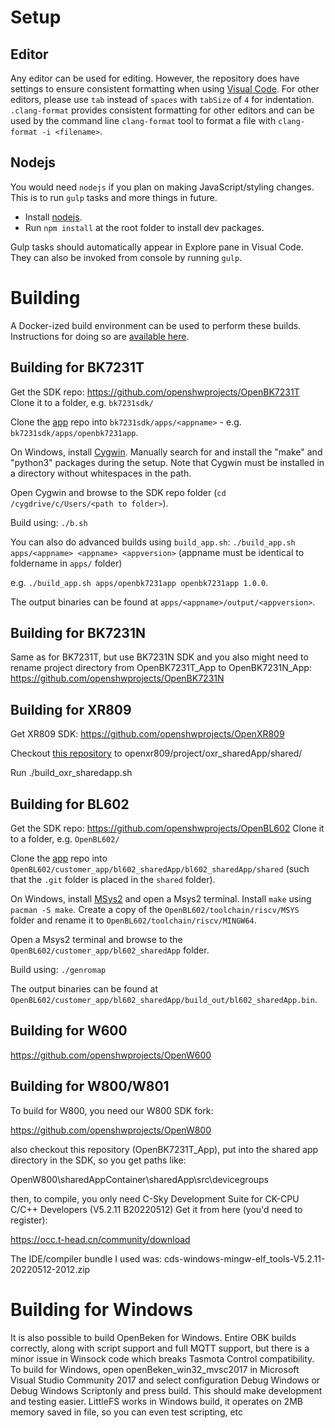# Setup

## Editor

Any editor can be used for editing. However, the repository does have settings to ensure consistent formatting when using [Visual Code](https://code.visualstudio.com/). For other editors, please use `tab` instead of `spaces` with `tabSize` of `4` for indentation.
`.clang-format` provides consistent formatting for other editors and can be used by the command line `clang-format` tool to format a file with `clang-format -i <filename>`.

## Nodejs

You would need `nodejs` if you plan on making JavaScript/styling changes. This is to run `gulp` tasks and more things in future.

- Install [nodejs](https://nodejs.org/en/).
- Run `npm install` at the root folder to install dev packages.

Gulp tasks should automatically appear in Explore pane in Visual Code. They can also be invoked from console by running `gulp`.

# Building
A Docker-ized build environment can be used to perform these builds. Instructions for doing so are [available here](./docker/README.md).

## Building for BK7231T

Get the SDK repo:
https://github.com/openshwprojects/OpenBK7231T
Clone it to a folder, e.g. `bk7231sdk/`

Clone the [app](https://github.com/openshwprojects/OpenBK7231T_App) repo into `bk7231sdk/apps/<appname>` - e.g. `bk7231sdk/apps/openbk7231app`.

On Windows, install [Cygwin](https://www.cygwin.com). Manually search for and install the "make" and "python3" packages during the setup. Note that Cygwin must be installed in a directory without whitespaces in the path.

Open Cygwin and browse to the SDK repo folder (`cd /cygdrive/c/Users/<path to folder>`).

Build using:
`./b.sh`

You can also do advanced builds using `build_app.sh`:
`./build_app.sh apps/<appname> <appname> <appversion>`
(appname must be identical to foldername in `apps/` folder)

e.g. `./build_app.sh apps/openbk7231app openbk7231app 1.0.0`.

The output binaries can be found at `apps/<appname>/output/<appversion>`.

## Building for BK7231N

Same as for BK7231T, but use BK7231N SDK and you also might need to rename project directory from OpenBK7231T_App to OpenBK7231N_App:
https://github.com/openshwprojects/OpenBK7231N

## Building for XR809

Get XR809 SDK:
https://github.com/openshwprojects/OpenXR809

Checkout [this repository](https://github.com/openshwprojects/OpenBK7231T_App) to openxr809/project/oxr_sharedApp/shared/

Run ./build_oxr_sharedapp.sh

## Building for BL602

Get the SDK repo:
https://github.com/openshwprojects/OpenBL602
Clone it to a folder, e.g. `OpenBL602/`

Clone the [app](https://github.com/openshwprojects/OpenBK7231T_App) repo into `OpenBL602/customer_app/bl602_sharedApp/bl602_sharedApp/shared` (such that the `.git` folder is placed in the `shared` folder).

On Windows, install [MSys2](https://www.msys2.org/) and open a Msys2 terminal. Install `make` using `pacman -S make`.
Create a copy of the `OpenBL602/toolchain/riscv/MSYS` folder and rename it to `OpenBL602/toolchain/riscv/MINGW64`.

Open a Msys2 terminal and browse to the `OpenBL602/customer_app/bl602_sharedApp` folder.

Build using:
`./genromap`

The output binaries can be found at `OpenBL602/customer_app/bl602_sharedApp/build_out/bl602_sharedApp.bin`.

## Building for W600

https://github.com/openshwprojects/OpenW600

## Building for W800/W801

To build for W800, you need our W800 SDK fork:

https://github.com/openshwprojects/OpenW800

also checkout this repository (OpenBK7231T_App), put into the shared app directory in the SDK, so you get paths like:

OpenW800\sharedAppContainer\sharedApp\src\devicegroups

then, to compile, you only need C-Sky Development Suite for CK-CPU C/C++ Developers (V5.2.11 B20220512)
Get it from here (you'd need to register):

https://occ.t-head.cn/community/download

The IDE/compiler bundle I used was: cds-windows-mingw-elf_tools-V5.2.11-20220512-2012.zip

  
# Building for Windows
  
It is also possible to build OpenBeken for Windows. Entire OBK builds correctly, along with script support and full MQTT support, but there is a minor issue in Winsock code which breaks Tasmota Control compatibility. To build for Windows, open openBeken_win32_mvsc2017 in Microsoft Visual Studio Community 2017 and select configuration Debug Windows or Debug Windows Scriptonly and press build.
This should make development and testing easier.
LittleFS works in Windows build, it operates on 2MB memory saved in file, so you can even test scripting, etc
